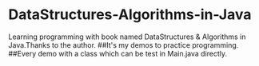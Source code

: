 # DataStructures-Algorithms-in-Java
Learning programming with book named DataStructures &amp; Algorithms in Java.Thanks to the author.
##It's my demos to practice programming.
##Every demo with a class which can be test in Main.java directly.

